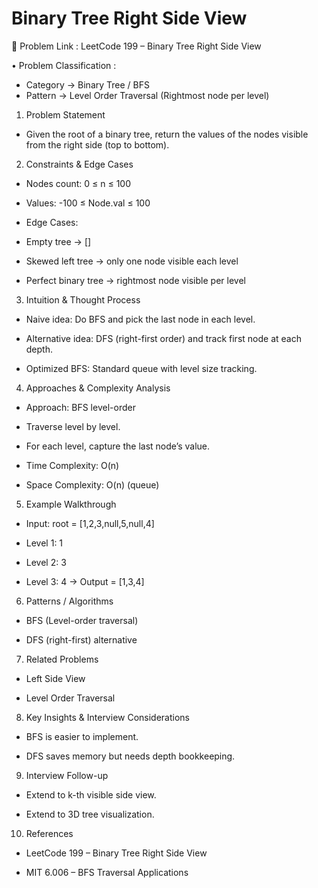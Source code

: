 # Binary Tree Right Side View

🔗 Problem Link : LeetCode 199 – Binary Tree Right Side View

• Problem Classification :
* Category → Binary Tree / BFS
* Pattern → Level Order Traversal (Rightmost node per level)

1. Problem Statement

* Given the root of a binary tree, return the values of the nodes visible from the right side (top to bottom).

2. Constraints & Edge Cases

* Nodes count: 0 ≤ n ≤ 100

* Values: -100 ≤ Node.val ≤ 100

* Edge Cases:

* Empty tree → []

* Skewed left tree → only one node visible each level

* Perfect binary tree → rightmost node visible per level

3. Intuition & Thought Process

* Naive idea: Do BFS and pick the last node in each level.

* Alternative idea: DFS (right-first order) and track first node at each depth.

* Optimized BFS: Standard queue with level size tracking.

4. Approaches & Complexity Analysis

* Approach: BFS level-order

* Traverse level by level.

* For each level, capture the last node’s value.

* Time Complexity: O(n)
* Space Complexity: O(n) (queue)

5. Example Walkthrough

* Input: root = [1,2,3,null,5,null,4]

* Level 1: 1

* Level 2: 3

* Level 3: 4
→ Output = [1,3,4]

6. Patterns / Algorithms

* BFS (Level-order traversal)

* DFS (right-first) alternative

7. Related Problems

* Left Side View

* Level Order Traversal

8. Key Insights & Interview Considerations

* BFS is easier to implement.

* DFS saves memory but needs depth bookkeeping.

9. Interview Follow-up

* Extend to k-th visible side view.

* Extend to 3D tree visualization.

10. References

* LeetCode 199 – Binary Tree Right Side View

* MIT 6.006 – BFS Traversal Applications